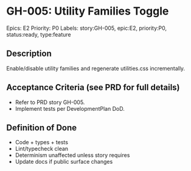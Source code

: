 # GH-005: Utility Families Toggle

Epics: E2
Priority: P0
Labels: story:GH-005, epic:E2, priority:P0, status:ready, type:feature

## Description
Enable/disable utility families and regenerate utilities.css incrementally.

## Acceptance Criteria (see PRD for full details)
- Refer to PRD story GH-005.
- Implement tests per DevelopmentPlan DoD.

## Definition of Done
- Code + types + tests
- Lint/typecheck clean
- Determinism unaffected unless story requires
- Update docs if public surface changes
